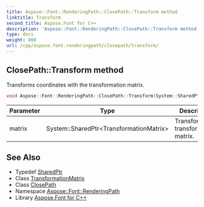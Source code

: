 ```yaml
---
title: Aspose::Font::RenderingPath::ClosePath::Transform method
linktitle: Transform
second_title: Aspose.Font for C++
description: 'Aspose::Font::RenderingPath::ClosePath::Transform method. Transforms coordinates with the transformation matrix in C++.'
type: docs
weight: 800
url: /cpp/aspose.font.renderingpath/closepath/transform/
---
```

## ClosePath::Transform method


Transforms coordinates with the transformation matrix.

```cpp
void Aspose::Font::RenderingPath::ClosePath::Transform(System::SharedPtr<TransformationMatrix> matrix) override
```


| Parameter | Type | Description |
| --- | --- | --- |
| matrix | System::SharedPtr\<TransformationMatrix\> | Transformation transformation matrix. |

## See Also

* Typedef [SharedPtr](../../../system/sharedptr/)
* Class [TransformationMatrix](../../../aspose.font/transformationmatrix/)
* Class [ClosePath](../)
* Namespace [Aspose::Font::RenderingPath](../../)
* Library [Aspose.Font for C++](../../../)
